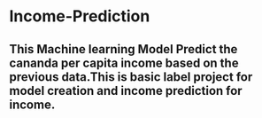# Income-Prediction
## This Machine learning Model Predict the cananda per capita income based on the previous data.This is basic label project for model creation and income prediction for income.
